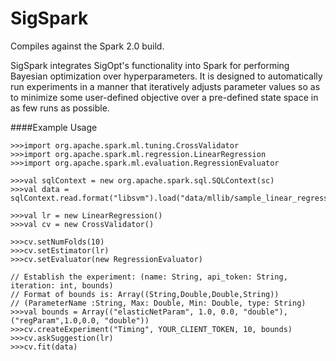 # SigSpark

Compiles against the Spark 2.0 build.

SigSpark integrates SigOpt's functionality into Spark for performing Bayesian
optimization over hyperparameters. It is designed to automatically run
experiments in a manner that iteratively adjusts parameter values so as to
minimize some user-defined objective over a pre-defined state space in as few
runs as possible.

####Example Usage

	>>>import org.apache.spark.ml.tuning.CrossValidator
	>>>import org.apache.spark.ml.regression.LinearRegression
	>>>import org.apache.spark.ml.evaluation.RegressionEvaluator

	>>>val sqlContext = new org.apache.spark.sql.SQLContext(sc)
	>>>val data = sqlContext.read.format("libsvm").load("data/mllib/sample_linear_regression_data.txt")

	>>>val lr = new LinearRegression()
	>>>val cv = new CrossValidator()

	>>>cv.setNumFolds(10)
	>>>cv.setEstimator(lr)
	>>>cv.setEvaluator(new RegressionEvaluator)

	// Establish the experiment: (name: String, api_token: String, iteration: int, bounds)
	// Format of bounds is: Array((String,Double,Double,String))
	// (ParameterName :String, Max: Double, Min: Double, type: String)
	>>>val bounds = Array(("elasticNetParam", 1.0, 0.0, "double"), ("regParam",1.0,0.0, "double"))
	>>>cv.createExperiment("Timing", YOUR_CLIENT_TOKEN, 10, bounds)
	>>>cv.askSuggestion(lr)
	>>>cv.fit(data)
